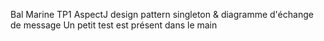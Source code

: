 Bal Marine
TP1 AspectJ
design pattern singleton & diagramme d'échange de message
Un petit test est présent dans le main
